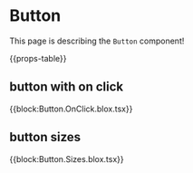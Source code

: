 # Button
This page is describing the `Button` component!

{{props-table}}

## button with on click
{{block:Button.OnClick.blox.tsx}}

## button sizes
{{block:Button.Sizes.blox.tsx}}
